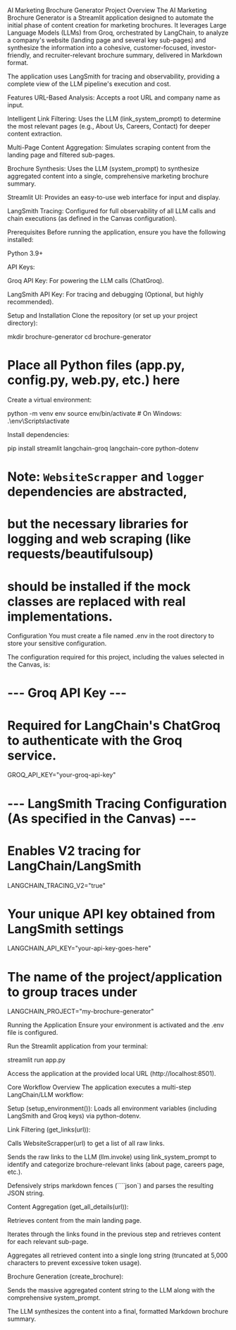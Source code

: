 AI Marketing Brochure Generator
Project Overview
The AI Marketing Brochure Generator is a Streamlit application designed to automate the initial phase of content creation for marketing brochures. It leverages Large Language Models (LLMs) from Groq, orchestrated by LangChain, to analyze a company's website (landing page and several key sub-pages) and synthesize the information into a cohesive, customer-focused, investor-friendly, and recruiter-relevant brochure summary, delivered in Markdown format.

The application uses LangSmith for tracing and observability, providing a complete view of the LLM pipeline's execution and cost.

Features
URL-Based Analysis: Accepts a root URL and company name as input.

Intelligent Link Filtering: Uses the LLM (link_system_prompt) to determine the most relevant pages (e.g., About Us, Careers, Contact) for deeper content extraction.

Multi-Page Content Aggregation: Simulates scraping content from the landing page and filtered sub-pages.

Brochure Synthesis: Uses the LLM (system_prompt) to synthesize aggregated content into a single, comprehensive marketing brochure summary.

Streamlit UI: Provides an easy-to-use web interface for input and display.

LangSmith Tracing: Configured for full observability of all LLM calls and chain executions (as defined in the Canvas configuration).

Prerequisites
Before running the application, ensure you have the following installed:

Python 3.9+

API Keys:

Groq API Key: For powering the LLM calls (ChatGroq).

LangSmith API Key: For tracing and debugging (Optional, but highly recommended).

Setup and Installation
Clone the repository (or set up your project directory):

mkdir brochure-generator
cd brochure-generator
# Place all Python files (app.py, config.py, web.py, etc.) here

Create a virtual environment:

python -m venv env
source env/bin/activate  # On Windows: .\env\Scripts\activate

Install dependencies:

pip install streamlit langchain-groq langchain-core python-dotenv
# Note: `WebsiteScrapper` and `logger` dependencies are abstracted, 
# but the necessary libraries for logging and web scraping (like requests/beautifulsoup) 
# should be installed if the mock classes are replaced with real implementations.

Configuration
You must create a file named .env in the root directory to store your sensitive configuration.

The configuration required for this project, including the values selected in the Canvas, is:

# --- Groq API Key ---
# Required for LangChain's ChatGroq to authenticate with the Groq service.
GROQ_API_KEY="your-groq-api-key"

# --- LangSmith Tracing Configuration (As specified in the Canvas) ---
# Enables V2 tracing for LangChain/LangSmith
LANGCHAIN_TRACING_V2="true"

# Your unique API key obtained from LangSmith settings
LANGCHAIN_API_KEY="your-api-key-goes-here"

# The name of the project/application to group traces under
LANGCHAIN_PROJECT="my-brochure-generator"

Running the Application
Ensure your environment is activated and the .env file is configured.

Run the Streamlit application from your terminal:

streamlit run app.py

Access the application at the provided local URL (http://localhost:8501).

Core Workflow Overview
The application executes a multi-step LangChain/LLM workflow:

Setup (setup_environment()): Loads all environment variables (including LangSmith and Groq keys) via python-dotenv.

Link Filtering (get_links(url)):

Calls WebsiteScrapper(url) to get a list of all raw links.

Sends the raw links to the LLM (llm.invoke) using link_system_prompt to identify and categorize brochure-relevant links (about page, careers page, etc.).

Defensively strips markdown fences (````json`) and parses the resulting JSON string.

Content Aggregation (get_all_details(url)):

Retrieves content from the main landing page.

Iterates through the links found in the previous step and retrieves content for each relevant sub-page.

Aggregates all retrieved content into a single long string (truncated at 5,000 characters to prevent excessive token usage).

Brochure Generation (create_brochure):

Sends the massive aggregated content string to the LLM along with the comprehensive system_prompt.

The LLM synthesizes the content into a final, formatted Markdown brochure summary.
